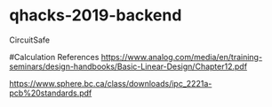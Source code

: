 # qhacks-2019-backend
CircuitSafe

#Calculation References
https://www.analog.com/media/en/training-seminars/design-handbooks/Basic-Linear-Design/Chapter12.pdf

https://www.sphere.bc.ca/class/downloads/ipc_2221a-pcb%20standards.pdf
